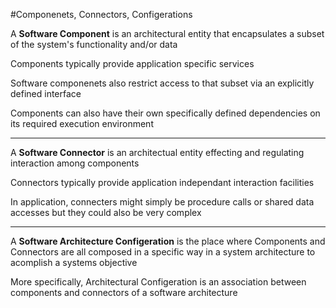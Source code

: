 #Componenets, Connectors, Configerations

A **Software Component** is an architectural entity that encapsulates a subset of the system's functionality and/or data

Components typically provide application specific services

Software componenets also restrict access to that subset via an explicitly defined interface

Components can also have their own specifically defined dependencies on its required execution environment

***

A **Software Connector** is an architectual entity effecting and regulating interaction among components

Connectors typically provide application independant interaction facilities

In application, connecters might simply be procedure calls or shared data accesses but they could also be very complex

***

A **Software Architecture Configeration** is the place where Components and Connectors are all composed in a specific way in a system architecture to acomplish a systems objective

More specifically, Architectural Configeration is an association between components and connectors of a software architecture

